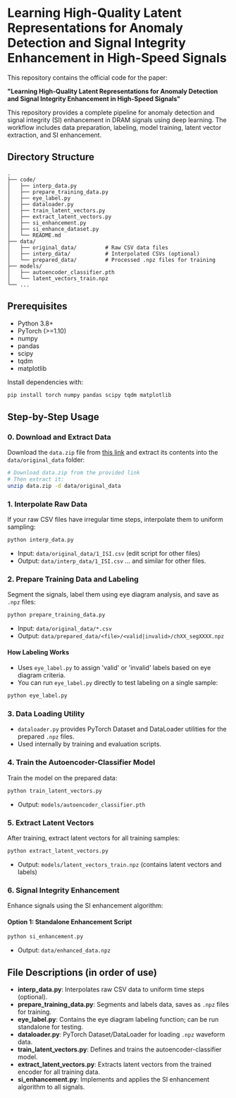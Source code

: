 # Learning High-Quality Latent Representations for Anomaly Detection and Signal Integrity Enhancement in High-Speed Signals

This repository contains the official code for the paper:

**"Learning High-Quality Latent Representations for Anomaly Detection and Signal Integrity Enhancement in High-Speed Signals"**

This repository provides a complete pipeline for anomaly detection and signal integrity (SI) enhancement in DRAM signals using deep learning. The workflow includes data preparation, labeling, model training, latent vector extraction, and SI enhancement.

## Directory Structure

```
.
├── code/
│   ├── interp_data.py
│   ├── prepare_training_data.py
│   ├── eye_label.py
│   ├── dataloader.py
│   ├── train_latent_vectors.py
│   ├── extract_latent_vectors.py
│   ├── si_enhancement.py
│   ├── si_enhance_dataset.py
│   └── README.md
├── data/
│   ├── original_data/         # Raw CSV data files
│   ├── interp_data/           # Interpolated CSVs (optional)
│   └── prepared_data/         # Processed .npz files for training
├── models/
│   ├── autoencoder_classifier.pth
│   └── latent_vectors_train.npz
└── ...
```

## Prerequisites

- Python 3.8+
- PyTorch (>=1.10)
- numpy
- pandas
- scipy
- tqdm
- matplotlib

Install dependencies with:

```bash
pip install torch numpy pandas scipy tqdm matplotlib
```

## Step-by-Step Usage

### 0. Download and Extract Data
Download the `data.zip` file from [this link](https://drive.proton.me/urls/1QJJTY5604#igJCFtueM1g1) and extract its contents into the `data/original_data` folder:

```bash
# Download data.zip from the provided link
# Then extract it:
unzip data.zip -d data/original_data
```

### 1.  Interpolate Raw Data
If your raw CSV files have irregular time steps, interpolate them to uniform sampling:

```bash
python interp_data.py
```
- Input: `data/original_data/1_ISI.csv` (edit script for other files)
- Output: `data/interp_data/1_ISI.csv`
... and similar for other files.
### 2. Prepare Training Data and Labeling
Segment the signals, label them using eye diagram analysis, and save as `.npz` files:

```bash
python prepare_training_data.py
```
- Input: `data/original_data/*.csv`
- Output: `data/prepared_data/<file>/<valid|invalid>/chXX_segXXXX.npz`

#### How Labeling Works
- Uses `eye_label.py` to assign 'valid' or 'invalid' labels based on eye diagram criteria.
- You can run `eye_label.py` directly to test labeling on a single sample:

```bash
python eye_label.py
```

### 3. Data Loading Utility
- `dataloader.py` provides PyTorch Dataset and DataLoader utilities for the prepared `.npz` files.
- Used internally by training and evaluation scripts.

### 4. Train the Autoencoder-Classifier Model
Train the model on the prepared data:

```bash
python train_latent_vectors.py
```
- Output: `models/autoencoder_classifier.pth`

### 5. Extract Latent Vectors
After training, extract latent vectors for all training samples:

```bash
python extract_latent_vectors.py
```
- Output: `models/latent_vectors_train.npz` (contains latent vectors and labels)

### 6. Signal Integrity Enhancement
Enhance signals using the SI enhancement algorithm:

#### Option 1: Standalone Enhancement Script
```bash
python si_enhancement.py
```
- Output: `data/enhanced_data.npz`

## File Descriptions (in order of use)

- **interp_data.py**: Interpolates raw CSV data to uniform time steps (optional).
- **prepare_training_data.py**: Segments and labels data, saves as `.npz` files for training.
- **eye_label.py**: Contains the eye diagram labeling function; can be run standalone for testing.
- **dataloader.py**: PyTorch Dataset/DataLoader for loading `.npz` waveform data.
- **train_latent_vectors.py**: Defines and trains the autoencoder-classifier model.
- **extract_latent_vectors.py**: Extracts latent vectors from the trained encoder for all training data.
- **si_enhancement.py**: Implements and applies the SI enhancement algorithm to all signals.
